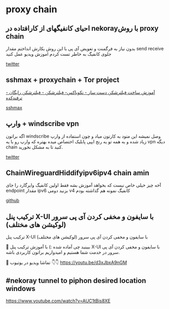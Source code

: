 # proxy chain

## احیای کانفیگهای از کارافتاده در nekorayبا روش proxy chain

بدون نیاز به فرگمنت و تعویض آی پی
با این روش بکارش انداختم
مقدار send receive
جلوی کانفیگ به خاطر  تست کردم 
اموزش ویدیو عمل کنید

[twitter](https://twitter.com/horizonbehind2/status/1786303138858750181)


## sshmax + proxychain + Tor project

[ آموزش ساخت فیلترشکن دست ساز - نکوباکس- فیلترشکن - فیلترشکن رایگان - ترفندکده ](https://www.youtube.com/watch?v=LD_s79f8swQ)

[sshmax](https://sshmax.net/)

## وارپ + windscribe vpn

اگه براتون windscribe وصل نمیشه این متود به کارتون میاد و چون استفاده از وارپ زیاد شده و به همه تو یه رنج ایپی پابلیک اختصاص میده بهتره که وارپ رو با یه vpn دیگه chain کنید تا به مشکل نخورید.

[twitter](https://x.com/kharabam666/status/1801508396975177934)



## ChainWireguardHiddifyipv6ipv4  chain amin

آخه چیز خیلی خاص نیست که بخواهد آموزش بشه فقط اولین کانفیگ وایرگارد را جای endpoint مقدار ipv6 بزنید دومی v4 کانفیگ نمونه هم گذاشته بودم

[github](https://github.com/amin4139/share_file/blob/main/ChainWireguardHiddifyipv6ipv4)


## ترکیب پنل X-UI با سایفون و مخفی کردن آی پی سرور (لوکیشن های مختلف)


ترکیب پنل X-UI با سایفون و مخفی کردن آی پی سرور (لوکیشن های مختلف)

🔸 ببینید چی آماده شده :) با آموزش ترکیب پنل X-UI با سایفون و مخفی کردن آی پی سرور در خدمت شما هستیم و امیدواریم براتون کاربردی باشه.

🔗 تماشا ویدیو در یوتیوب 👇👇
https://youtu.be/d3xJbxA9nGM


##  #nekoray tunnel to piphon desired location windows 

https://www.youtube.com/watch?v=AUC1tBis8XE

